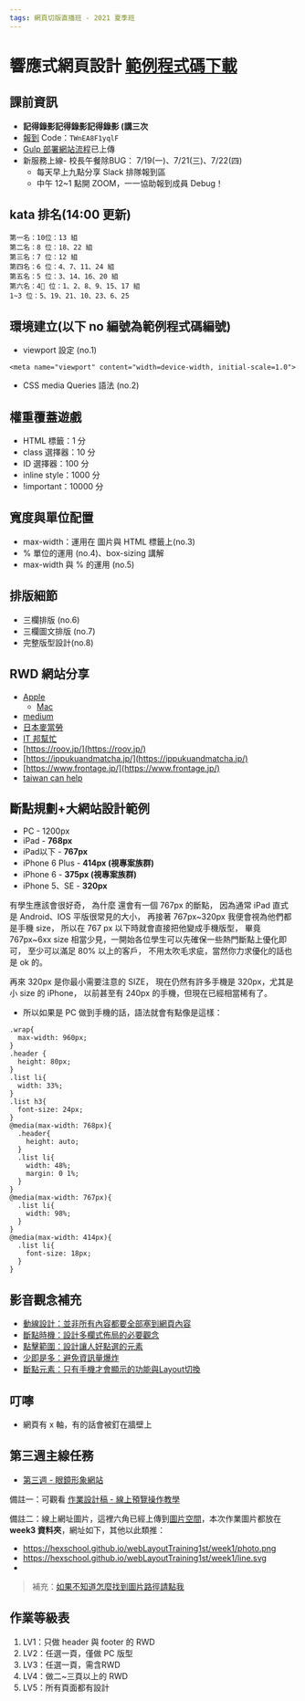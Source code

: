 ```yaml
---
tags: 網頁切版直播班 - 2021 夏季班
---
```

# 響應式網頁設計 [範例程式碼下載](https://drive.google.com/file/d/1r8z8i3LzzEKIzDBlztkpFmuXK6EDyMx3/view?usp=sharing)
## 課前資訊

* **記得錄影記得錄影記得錄影 (講三次**
* [報到](https://rpg.hexschool.com/training/21/calendar) Code：`TWnEA8F1yqlF`
* [Gulp 部署網站流程](https://courses.hexschool.com/courses/2020112/lectures/33575267)已上傳
* 新服務上線- 校長午餐除BUG： 7/19(一)、7/21(三)、7/22(四)
    * 每天早上九點分享 Slack 排隊報到區
    * 中午 12~1 點開 ZOOM，一一協助報到成員 Debug！

## kata 排名(14:00 更新)
```
第一名：10位：13 組
第二名：8 位：18、22 組
第三名：7 位：12 組
第四名：6 位：4、7、11、24 組
第五名：5 位：3、14、16、20 組
第六名：4 位：1、2、8、9、15、17 組
1~3 位：5、19、21、10、23、6、25
```

## 環境建立(以下 no 編號為範例程式碼編號)

* viewport 設定 (no.1)

```
<meta name="viewport" content="width=device-width, initial-scale=1.0">
```

* CSS media Queries 語法 (no.2)

## 權重覆蓋遊戲

*  HTML 標籤：1 分
* class 選擇器：10 分
* ID 選擇器：100 分
* inline style：1000 分
* !important：10000 分


## 寬度與單位配置

* max-width：運用在 圖片與 HTML 標籤上(no.3)
* % 單位的運用 (no.4)、box-sizing 講解
* max-width 與 % 的運用 (no.5)

## 排版細節

* 三欄排版 (no.6)
* 三欄圖文排版 (no.7)
* 完整版型設計(no.8)



## RWD 網站分享
* [Apple](https://www.apple.com/tw/)
    * [Mac](https://www.apple.com/tw/mac/)
* [medium](https://medium.com/)
* [日本麥當勞](https://www.mcdonalds.co.jp/)
* [IT 邦幫忙](https://ithelp.ithome.com.tw/)
* [https://roov.jp/](https://roov.jp/)
* [https://ippukuandmatcha.jp/](https://ippukuandmatcha.jp/)
* [https://www.frontage.jp/](https://www.frontage.jp/)
* [taiwan can help](https://taiwancanhelp.us/)



## 斷點規劃+大網站設計範例

* PC - 1200px
* iPad - **768px**
* iPad以下 - **767px**
* iPhone 6 Plus - **414px (視專案族群)**
* iPhone 6 - **375px (視專案族群)**
* iPhone 5、SE - **320px**

有學生應該會很好奇，
為什麼 還會有一個 767px 的斷點，
因為通常 iPad 直式 是 Android、IOS 平版很常見的大小，
再接著 767px~320px 我便會視為他們都是手機 size，
所以在 767 px 以下時就會直接把他變成手機版型，
畢竟 767px~6xx size 相當少見，一開始各位學生可以先確保一些熱門斷點上優化即可，
至少可以滿足 80% 以上的客戶，
不用太吹毛求疵，當然你力求優化的話也是 ok 的。

再來 320px 是你最小需要注意的 SIZE，
現在仍然有許多手機是 320px，尤其是小 size 的 iPhone，
以前甚至有 240px 的手機，但現在已經相當稀有了。

* 所以如果是 PC 做到手機的話，語法就會有點像是這樣：

```
.wrap{
  max-width: 960px;
}
.header {
  height: 80px;
}
.list li{
  width: 33%;
}
.list h3{
  font-size: 24px;
}
@media(max-width: 768px){
  .header{
    height: auto;
  }
  .list li{
    width: 48%;
    margin: 0 1%;
  }
}
@media(max-width: 767px){
  .list li{
    width: 98%;
  }
}
@media(max-width: 414px){
  .list li{
    font-size: 18px;
  }
}

```

## 影音觀念補充

* [動線設計：並非所有內容都要全部塞到網頁內容](https://courses.hexschool.com/courses/670051/lectures/11953526)
* [斷點時機：設計多欄式佈局的必要觀念](https://courses.hexschool.com/courses/670051/lectures/11953528)
* [點擊範圍：設計讓人好點選的元素](https://courses.hexschool.com/courses/670051/lectures/11953530)
* [少即是多：避免資訊量爆炸](https://courses.hexschool.com/courses/670051/lectures/11953532)
* [斷點元素：只有手機才會顯示的功能與Layout切換](https://courses.hexschool.com/courses/670051/lectures/11953535)

## 叮嚀

* 網頁有 x 軸，有的話會被釘在牆壁上



## 第三週主線任務

* <a href="https://rpg.hexschool.com/training/21/task?type=detail&id=205" target="_top">第三週 - 眼鏡形象網站</a>


備註一：可觀看 [作業設計稿 -  線上預覽操作教學](https://hackmd.io/J7ajdobzTlyideAARTLz5Q?view)

備註二：線上網址圖片，這裡六角已經上傳到[圖片空間](https://github.com/hexschool/webLayoutTraining1st)，本次作業圖片都放在 **week3 資料夾**，網址如下，其他以此類推：
* https://hexschool.github.io/webLayoutTraining1st/week1/photo.png 
* https://hexschool.github.io/webLayoutTraining1st/week1/line.svg
* 
>補充：[如果不知道怎麼找到圖片路徑請點我](https://i.imgur.com/O7nQcFm.gif)

## 作業等級表
1. LV1：只做 header 與 footer 的 RWD
2. LV2：任選一頁，僅做 PC 版型
3. LV3：任選一頁，需含RWD
4. LV4：做二~三頁以上的 RWD
5. LV5：所有頁面都有設計